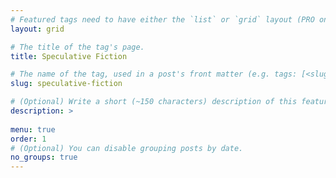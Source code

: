 ```yaml
---
# Featured tags need to have either the `list` or `grid` layout (PRO only).
layout: grid

# The title of the tag's page.
title: Speculative Fiction

# The name of the tag, used in a post's front matter (e.g. tags: [<slug>]).
slug: speculative-fiction

# (Optional) Write a short (~150 characters) description of this featured tag.
description: >
 
menu: true
order: 1
# (Optional) You can disable grouping posts by date.
no_groups: true
---
```

